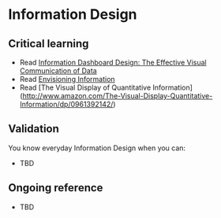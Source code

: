 Information Design
=====

Critical learning
-----------------

* Read [Information Dashboard Design: The Effective Visual Communication of Data](http://www.amazon.com/Information-Dashboard-Design-Effective-Communication/dp/0596100167/)
* Read [Envisioning Information](http://www.amazon.com/Envisioning-Information-Edward-R-Tufte/dp/0961392118/)
* Read [The Visual Display of Quantitative Information] (http://www.amazon.com/The-Visual-Display-Quantitative-Information/dp/0961392142/)

Validation
----------

You know everyday Information Design when you can:

* TBD

Ongoing reference
-----------------

* TBD

